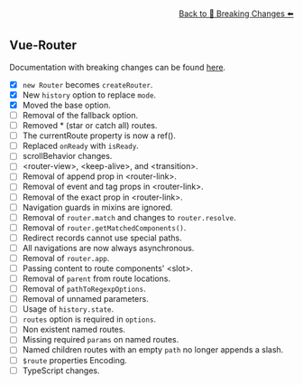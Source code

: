<p align="right">
  <a href="https://github.com/tthheusalmeida/vue-migration-tool/tree/main?tab=readme-ov-file#breaking-changes">
    Back to 🔨 Breaking Changes ⬅️
  </a>
</p>

## Vue-Router

Documentation with breaking changes can be found [here](https://router.vuejs.org/guide/migration/).

- [X] `new Router` becomes `createRouter`.
- [X] New `history` option to replace `mode`.
- [X] Moved the base option.
- [ ] Removal of the fallback option.
- [ ] Removed * (star or catch all) routes.
- [ ] The currentRoute property is now a ref().
- [ ] Replaced `onReady` with `isReady`.
- [ ] scrollBehavior changes.
- [ ] &lt;router-view&gt;, &lt;keep-alive&gt;, and &lt;transition&gt;.
- [ ] Removal of append prop in &lt;router-link&gt;.
- [ ] Removal of event and tag props in &lt;router-link&gt;.
- [ ] Removal of the exact prop in &lt;router-link&gt;.
- [ ] Navigation guards in mixins are ignored.
- [ ] Removal of `router.match` and changes to `router.resolve`.
- [ ] Removal of `router.getMatchedComponents()`.
- [ ] Redirect records cannot use special paths.
- [ ] All navigations are now always asynchronous.
- [ ] Removal of `router.app`.
- [ ] Passing content to route components' &lt;slot&gt;.
- [ ] Removal of `parent` from route locations.
- [ ] Removal of `pathToRegexpOptions`.
- [ ] Removal of unnamed parameters.
- [ ] Usage of `history.state`.
- [ ] `routes` option is required in `options`.
- [ ] Non existent named routes.
- [ ] Missing required `params` on named routes.
- [ ] Named children routes with an empty `path` no longer appends a slash.
- [ ] `$route` properties Encoding.
- [ ] TypeScript changes.